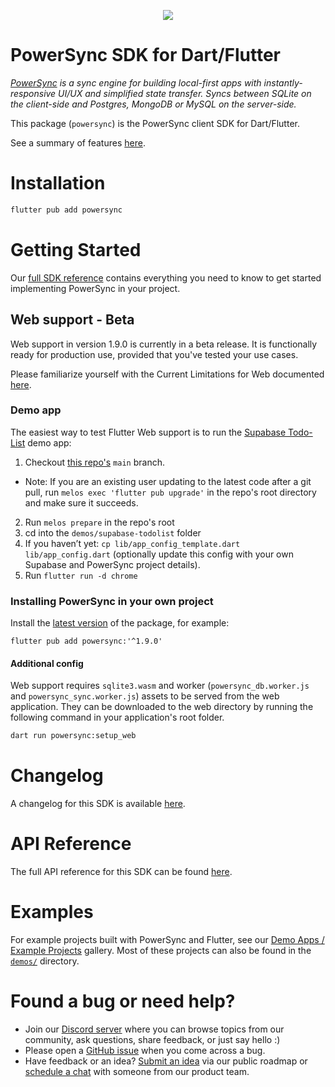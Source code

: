 <p align="center">
  <a href="https://www.powersync.com" target="_blank"><img src="https://github.com/powersync-ja/.github/assets/7372448/d2538c43-c1a0-4c47-9a76-41462dba484f"/></a>
</p>

# PowerSync SDK for Dart/Flutter

*[PowerSync](https://www.powersync.com) is a sync engine for building local-first apps with instantly-responsive UI/UX and simplified state transfer. Syncs between SQLite on the client-side and Postgres, MongoDB or MySQL on the server-side.*

This package (`powersync`) is the PowerSync client SDK for Dart/Flutter.

See a summary of features [here](https://docs.powersync.com/client-sdk-references/flutter).

# Installation

```bash
flutter pub add powersync
```

# Getting Started

Our [full SDK reference](https://docs.powersync.com/client-sdk-references/flutter) contains everything you need to know to get started implementing PowerSync in your project. 

## **Web support - Beta**

Web support in version 1.9.0 is currently in a beta release. It is functionally ready for production use, provided that you've tested your use cases. 

Please familiarize yourself with the Current Limitations for Web documented [here](https://docs.powersync.com/client-sdk-references/flutter/flutter-web-support#current-limitations).

### Demo app

The easiest way to test Flutter Web support is to run the [Supabase Todo-List](https://github.com/powersync-ja/powersync.dart/tree/main/demos/supabase-todolist) demo app:

1. Checkout [this repo's](https://github.com/powersync-ja/powersync.dart/tree/main) `main` branch.

- Note: If you are an existing user updating to the latest code after a git pull, run `melos exec 'flutter pub upgrade'` in the repo's root directory and make sure it succeeds.

2. Run `melos prepare` in the repo's root
3. cd into the `demos/supabase-todolist` folder
4. If you haven’t yet: `cp lib/app_config_template.dart lib/app_config.dart` (optionally update this config with your own Supabase and PowerSync project details).
5. Run `flutter run -d chrome`

### Installing PowerSync in your own project

Install the [latest version]((https://pub.dev/packages/powersync/versions)) of the package, for example:

```
flutter pub add powersync:'^1.9.0'
```

#### Additional config

Web support requires `sqlite3.wasm` and worker (`powersync_db.worker.js` and `powersync_sync.worker.js`) assets to be served from the web application. They can be downloaded to the web directory by running the following command in your application's root folder.

```bash
dart run powersync:setup_web
```

# Changelog

A changelog for this SDK is available [here](https://releases.powersync.com/announcements/flutter-client-sdk).

# API Reference

The full API reference for this SDK can be found [here](https://pub.dev/documentation/powersync/latest/powersync/powersync-library.html).

# Examples

For example projects built with PowerSync and Flutter, see our [Demo Apps / Example Projects](https://docs.powersync.com/resources/demo-apps-example-projects#flutter) gallery. Most of these projects can also be found in the [`demos/`](../demos/) directory.

# Found a bug or need help?

- Join our [Discord server](https://discord.gg/powersync) where you can browse topics from our community, ask questions, share feedback, or just say hello :)
- Please open a [GitHub issue](https://github.com/powersync-ja/powersync.dart/issues) when you come across a bug.
- Have feedback or an idea? [Submit an idea](https://roadmap.powersync.com/tabs/5-roadmap/submit-idea) via our public roadmap or [schedule a chat](https://calendly.com/powersync/powersync-chat) with someone from our product team.
